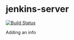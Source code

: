 # jenkins-server
[![Build Status](http://ec2-13-37-117-135.eu-west-3.compute.amazonaws.com/buildStatus/icon?job=Git_server)](http://ec2-13-37-117-135.eu-west-3.compute.amazonaws.com/job/Git_server/)

Adding an info
